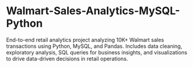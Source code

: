 # Walmart-Sales-Analytics-MySQL-Python
End-to-end retail analytics project analyzing 10K+ Walmart sales transactions using Python, MySQL, and Pandas. Includes data cleaning, exploratory analysis, SQL queries for business insights, and visualizations to drive data-driven decisions in retail operations.
